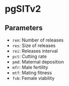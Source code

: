 # pgSITv2

## Parameters

* `ren`: Number of releases
* `res`: Size of releases
* `rei`: Releases interval
* `pct`: Cutting rate
* `pmd`: Maternal deposition
* `mfr`: Male fertility
* `mtf`: Mating fitness
* `fvb`: Female viability

